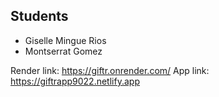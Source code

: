 ## Students

- Giselle Mingue Rios
- Montserrat Gomez

Render link: https://giftr.onrender.com/
App link: https://giftrapp9022.netlify.app
